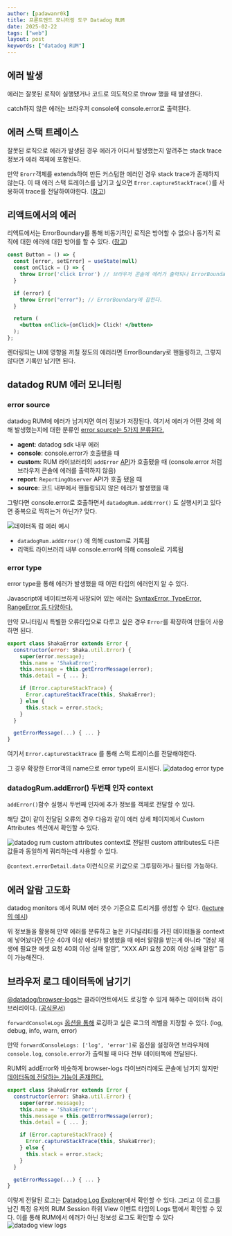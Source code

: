 ```yaml
---
author: [padawanr0k]
title: 프론트엔드 모니터링 도구 Datadog RUM
date: 2025-02-22
tags: ["web"]
layout: post
keywords: ["datadog RUM"]
---
```


## 에러 발생

에러는 잘못된 로직이 실행됐거나 코드로 의도적으로 throw 했을 때 발생한다.

catch하지 않은 에러는 브라우저 console에 console.error로 출력된다.

## 에러 스택 트레이스

잘못된 로직으로 에러가 발생된 경우 에러가 어디서 발생했는지 알려주는 stack trace 정보가 에러 객체에 포함된다.

만약  `Erorr`객체를 extends하여 만든 커스텀한 에러인 경우 stack trace가 존재하지 않는다. 이 때 에러 스택 트레이스를 남기고 싶으면 `Error.captureStackTrace()`를 사용하여 trace를 전달하여야한다. ([참고](https://stackoverflow.com/questions/59625425/understanding-error-capturestacktrace-and-stack-trace-persistance))

## 리액트에서의 에러

리액트에서는 ErrorBoundary를 통해 비동기적인 로직은 방어할 수 없으나 동기적 로직에 대한 에러에 대한 방어를 할 수 있다. ([참고](https://lilys.ai/digest/2416209/499798))

```jsx
const Button = () => {
  const [error, setError] = useState(null)
  const onClick = () => {
    throw Error('click Error') // 브라우저 콘솔에 에러가 출력되나 ErrorBoundary에 잡히지 않는다.
  }

  if (error) {
    throw Error("error"); // ErrorBoundary에 잡힌다.
  }

  return (
    <button onClick={onClick}> Click! </button>
  );
};
```

렌더링되는 UI에 영향을 끼칠 정도의 에러라면 ErrorBoundary로 핸들링하고, 그렇지 않다면 기록만 남기면 된다.

## datadog RUM 에러 모니터링

### error source

datadog RUM에 에러가 남겨지면 여러 정보가 저장된다. 여기서 에러가 어떤 것에 의해 발생했는지에 대한 분류인 [error source는 5가지 분류된다.](https://docs.datadoghq.com/error_tracking/frontend/collecting_browser_errors/?tab=npm#error-sources)

- **agent**: datadog sdk 내부 에러
- **console**: console.error가 호출됐을 때
- **custom**: RUM 라이브러리의 `addError` [API](https://docs.datadoghq.com/error_tracking/frontend/collecting_browser_errors/?tab=npm#collect-errors-manually)가 호출됐을 때 (console.error 처럼 브라우저 콘솔에 에러를 출력하지 않음)
- **report**: `ReportingObserver` API가 호출 됐을 때
- **source**: 코드 내부에서 핸들링되지 않은 에러가 발생했을 때

그렇다면 console.error로 호출하면서 `datadogRum.addError()` 도 실행시키고 있다면 중복으로 찍히는거 아닌가? 맞다.

![데이터독 럼 에러 예시](../../public/img/datadog-rum-error-list.png)


- `datadogRum.addError()` 에 의해 custom로 기록됨
- 리액트 라이브러리 내부 console.error에 의해 console로 기록됨

### error type

error type을 통해 에러가 발생했을 때 어떤 타입의 에러인지 알 수 있다.

Javascript에 네이티브하게 내장되어 있는 에러는 [SyntaxError, TypeError, RangeError 등 다양하다.](https://developer.mozilla.org/ko/docs/Web/JavaScript/Reference/Global_Objects/Error#%EC%98%A4%EB%A5%98_%EC%9C%A0%ED%98%95)

만약 모니터링시 특별한 오류타입으로 다루고 싶은 경우 `Error`를 확장하여 만들어 사용하면 된다.

```jsx
export class ShakaError extends Error {
  constructor(error: Shaka.util.Error) {
    super(error.message);
    this.name = 'ShakaError';
    this.message = this.getErrorMessage(error);
    this.detail = { ... };

    if (Error.captureStackTrace) {
      Error.captureStackTrace(this, ShakaError);
    } else {
      this.stack = error.stack;
    }
  }

  getErrorMessage(...) { ... }
}
```

여기서 `Error.captureStackTrace` 를 통해 스택 트레이스를 전달해야한다.

그 경우 확장한 Error객의 name으로 error type이 표시된다.
![datadog error type](../../public/img/datadog-error-type.png)



### datadogRum.addError() 두번째 인자 context

`addError()`함수 실행시 두번째 인자에 추가 정보를 객체로 전달할 수 있다.

해당 값이 같이 전달된 오류의 경우 다음과 같이 에러 상세 페이지에서 Custom Attributes 섹션에서 확인할 수 있다.

![datadog rum custom attributes](../../public/img/datadog-rum-custom-attributes.png)
context로 전달된 custom attributes도 다른 값들과 동일하게 쿼리하는데 사용할 수 있다.

`@context.errorDetail.data` 이런식으로 키값으로 그루핑하거나 필터링 가능하다.

## 에러 알람 고도화

datadog monitors 에서 RUM 에러 갯수 기준으로 트리거를 생성할 수 있다. ([lecture의 예시](https://app.datadoghq.com/monitors/100878041/edit))

위 정보들을 활용해 만약 에러를 분류하고 높은 카디널리티를 가진 데이터들을 context에 넣어놨다면 단순 40개 이상 에러가 발생했을 때 에러 알람을 받는게 아니라 “영상 재생에 필요한 에셋 요청 40회 이상 실패 알람”, “XXX API 요청 20회 이상 실패 알람” 등이 가능해진다.

## 브라우저 로그 데이터독에 남기기

[@datadog/browser-logs](https://www.npmjs.com/package/@datadog/browser-logs)는 클라이언트에서도 로깅할 수 있게 해주는 데이터독 라이브러리이다. ([공식문서](https://docs.datadoghq.com/logs/log_collection/javascript/))

`forwardConsoleLogs` [옵션을 통해](https://docs.datadoghq.com/logs/log_collection/javascript/#initialization-parameters) 로깅하고 싶은 로그의 레벨을 지정할 수 있다. (log, debug, info, warn, error)

만약 `forwardConsoleLogs: ['log', 'error']`로 옵션을 설정하면 브라우저에 `console.log`, `console.error`가 출력될 때 마다 전부 데이터독에 전달된다.

RUM의 addError와 비슷하게 browser-logs 라이브러리에도 콘솔에 남기지 않지만 [데이터독에 전달하는 기능이 존재한다.](https://docs.datadoghq.com/logs/log_collection/javascript/#custom-logs)

```jsx
export class ShakaError extends Error {
  constructor(error: Shaka.util.Error) {
    super(error.message);
    this.name = 'ShakaError';
    this.message = this.getErrorMessage(error);
    this.detail = { ... };

    if (Error.captureStackTrace) {
      Error.captureStackTrace(this, ShakaError);
    } else {
      this.stack = error.stack;
    }
  }

  getErrorMessage(...) { ... }
}
```

이렇게 전달된 로그는 [Datadog Log Explorer](https://docs.datadoghq.com/logs/explorer/)에서 확인할 수 있다. 그리고 이 로그를 남긴 특정 유저의 RUM Session 하위 View 이벤트 타입의 Logs 탭에서 확인할 수 있다. 이를 통해 RUM에서 에러가 아닌 정보성 로그도 확인할 수 있다
![datadog view logs](../../public/img/datadog-view-logs.png)
